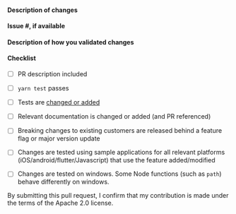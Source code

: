 <!--
Please make sure to read the Pull Request Guidelines:
https://github.com/aws-amplify/amplify-codegen/blob/main/CONTRIBUTING.md#pull-requests
-->


#### Description of changes
<!--
Thank you for your Pull Request! Please provide a description above and review
the requirements below.
-->


#### Issue #, if available
<!-- Also, please reference any associated PRs for documentation updates. -->



#### Description of how you validated changes



#### Checklist
<!-- Remove items that do not apply. For completed items, change [ ] to [x]. -->

- [ ] PR description included
- [ ] `yarn test` passes
- [ ] Tests are [changed or added](https://github.com/aws-amplify/amplify-codegen/blob/main/CONTRIBUTING.md#tests)
- [ ] Relevant documentation is changed or added (and PR referenced)
- [ ] Breaking changes to existing customers are released behind a feature flag or major version update
- [ ] Changes are tested using sample applications for all relevant platforms (iOS/android/flutter/Javascript) that use the feature added/modified
- [ ] Changes are tested on windows. Some Node functions (such as `path`) behave differently on windows.


By submitting this pull request, I confirm that my contribution is made under the terms of the Apache 2.0 license.
